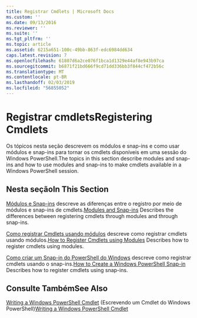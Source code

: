 ```yaml
---
title: Registrar Cmdlets | Microsoft Docs
ms.custom: ''
ms.date: 09/13/2016
ms.reviewer: ''
ms.suite: ''
ms.tgt_pltfrm: ''
ms.topic: article
ms.assetid: 6215a651-100c-49bb-863f-edc6984dd634
caps.latest.revision: 7
ms.openlocfilehash: 61807d6a2ce076f1bca1d1329e44af8e943b97ca
ms.sourcegitcommit: b6871f21bd666f9cd71dd336bb3f844cf472b56c
ms.translationtype: MT
ms.contentlocale: pt-BR
ms.lasthandoff: 02/03/2019
ms.locfileid: "56855052"
---
```

# <a name="registering-cmdlets"></a><span data-ttu-id="ff267-102">Registrar cmdlets</span><span class="sxs-lookup"><span data-stu-id="ff267-102">Registering Cmdlets</span></span>

<span data-ttu-id="ff267-103">Os tópicos nesta seção descrevem os módulos e snap-ins e como usar módulos e snap-ins para tornar os cmdlets disponíveis em uma sessão do Windows PowerShell.</span><span class="sxs-lookup"><span data-stu-id="ff267-103">The topics in this section describe modules and snap-ins and how to use modules and snap-ins to make cmdlets available in a Windows PowerShell session.</span></span>

## <a name="in-this-section"></a><span data-ttu-id="ff267-104">Nesta seção</span><span class="sxs-lookup"><span data-stu-id="ff267-104">In This Section</span></span>

<span data-ttu-id="ff267-105">[Módulos e Snap-ins](./modules-and-snap-ins.md) descreve as diferenças entre o registro por meio de módulos e snap-ins de cmdlets.</span><span class="sxs-lookup"><span data-stu-id="ff267-105">[Modules and Snap-ins](./modules-and-snap-ins.md) Describes the differences between registering cmdlets through modules and through snap-ins.</span></span>

<span data-ttu-id="ff267-106">[Como registrar Cmdlets usando módulos](./how-to-import-cmdlets-using-modules.md) descreve como registrar cmdlets usando módulos.</span><span class="sxs-lookup"><span data-stu-id="ff267-106">[How to Register Cmdlets using Modules](./how-to-import-cmdlets-using-modules.md) Describes how to register cmdlets using modules.</span></span>

<span data-ttu-id="ff267-107">[Como criar um Snap-in do PowerShell do Windows](./how-to-create-a-windows-powershell-snap-in.md) descreve como registrar cmdlets usando o snap-ins.</span><span class="sxs-lookup"><span data-stu-id="ff267-107">[How to Create a Windows PowerShell Snap-in](./how-to-create-a-windows-powershell-snap-in.md) Describes how to register cmdlets using snap-ins.</span></span>

## <a name="see-also"></a><span data-ttu-id="ff267-108">Consulte Também</span><span class="sxs-lookup"><span data-stu-id="ff267-108">See Also</span></span>

<span data-ttu-id="ff267-109">[Writing a Windows PowerShell Cmdlet](./writing-a-windows-powershell-cmdlet.md) (Escrevendo um Cmdlet do Windows PowerShell)</span><span class="sxs-lookup"><span data-stu-id="ff267-109">[Writing a Windows PowerShell Cmdlet](./writing-a-windows-powershell-cmdlet.md)</span></span>
